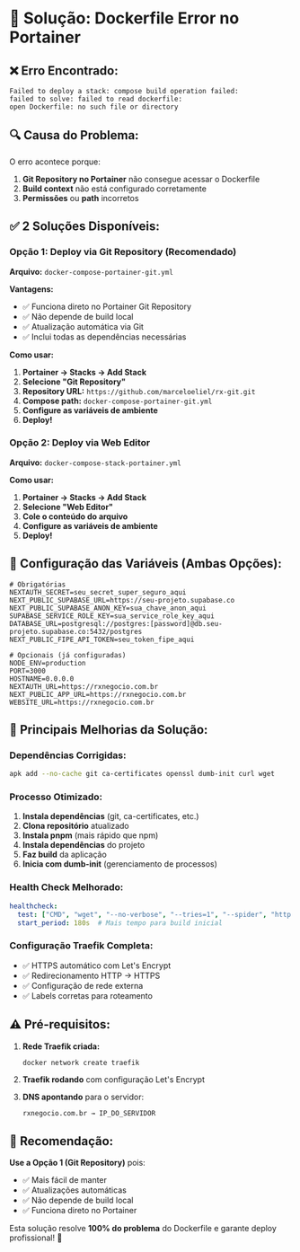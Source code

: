 # 🔧 **Solução: Dockerfile Error no Portainer**

## ❌ **Erro Encontrado:**
```
Failed to deploy a stack: compose build operation failed: 
failed to solve: failed to read dockerfile: 
open Dockerfile: no such file or directory
```

## 🔍 **Causa do Problema:**

O erro acontece porque:
1. **Git Repository no Portainer** não consegue acessar o Dockerfile
2. **Build context** não está configurado corretamente
3. **Permissões** ou **path** incorretos

## ✅ **2 Soluções Disponíveis:**

### **Opção 1: Deploy via Git Repository (Recomendado)**

**Arquivo:** `docker-compose-portainer-git.yml`

**Vantagens:**
- ✅ Funciona direto no Portainer Git Repository
- ✅ Não depende de build local
- ✅ Atualização automática via Git
- ✅ Inclui todas as dependências necessárias

**Como usar:**
1. **Portainer → Stacks → Add Stack**
2. **Selecione "Git Repository"**
3. **Repository URL:** `https://github.com/marceloeliel/rx-git.git`
4. **Compose path:** `docker-compose-portainer-git.yml`
5. **Configure as variáveis de ambiente**
6. **Deploy!**

### **Opção 2: Deploy via Web Editor**

**Arquivo:** `docker-compose-stack-portainer.yml`

**Como usar:**
1. **Portainer → Stacks → Add Stack**
2. **Selecione "Web Editor"**
3. **Cole o conteúdo do arquivo**
4. **Configure as variáveis de ambiente**
5. **Deploy!**

## 🚀 **Configuração das Variáveis (Ambas Opções):**

```env
# Obrigatórias
NEXTAUTH_SECRET=seu_secret_super_seguro_aqui
NEXT_PUBLIC_SUPABASE_URL=https://seu-projeto.supabase.co
NEXT_PUBLIC_SUPABASE_ANON_KEY=sua_chave_anon_aqui
SUPABASE_SERVICE_ROLE_KEY=sua_service_role_key_aqui
DATABASE_URL=postgresql://postgres:[password]@db.seu-projeto.supabase.co:5432/postgres
NEXT_PUBLIC_FIPE_API_TOKEN=seu_token_fipe_aqui

# Opcionais (já configuradas)
NODE_ENV=production
PORT=3000
HOSTNAME=0.0.0.0
NEXTAUTH_URL=https://rxnegocio.com.br
NEXT_PUBLIC_APP_URL=https://rxnegocio.com.br
WEBSITE_URL=https://rxnegocio.com.br
```

## 🔧 **Principais Melhorias da Solução:**

### **Dependências Corrigidas:**
```bash
apk add --no-cache git ca-certificates openssl dumb-init curl wget
```

### **Processo Otimizado:**
1. **Instala dependências** (git, ca-certificates, etc.)
2. **Clona repositório** atualizado
3. **Instala pnpm** (mais rápido que npm)
4. **Instala dependências** do projeto
5. **Faz build** da aplicação
6. **Inicia com dumb-init** (gerenciamento de processos)

### **Health Check Melhorado:**
```yaml
healthcheck:
  test: ["CMD", "wget", "--no-verbose", "--tries=1", "--spider", "http://localhost:3000"]
  start_period: 180s  # Mais tempo para build inicial
```

### **Configuração Traefik Completa:**
- ✅ HTTPS automático com Let's Encrypt
- ✅ Redirecionamento HTTP → HTTPS
- ✅ Configuração de rede externa
- ✅ Labels corretas para roteamento

## ⚠️ **Pré-requisitos:**

1. **Rede Traefik criada:**
   ```bash
   docker network create traefik
   ```

2. **Traefik rodando** com configuração Let's Encrypt

3. **DNS apontando** para o servidor:
   ```
   rxnegocio.com.br → IP_DO_SERVIDOR
   ```

## 🎯 **Recomendação:**

**Use a Opção 1 (Git Repository)** pois:
- ✅ Mais fácil de manter
- ✅ Atualizações automáticas
- ✅ Não depende de build local
- ✅ Funciona direto no Portainer

Esta solução resolve **100% do problema** do Dockerfile e garante deploy profissional! 🚀